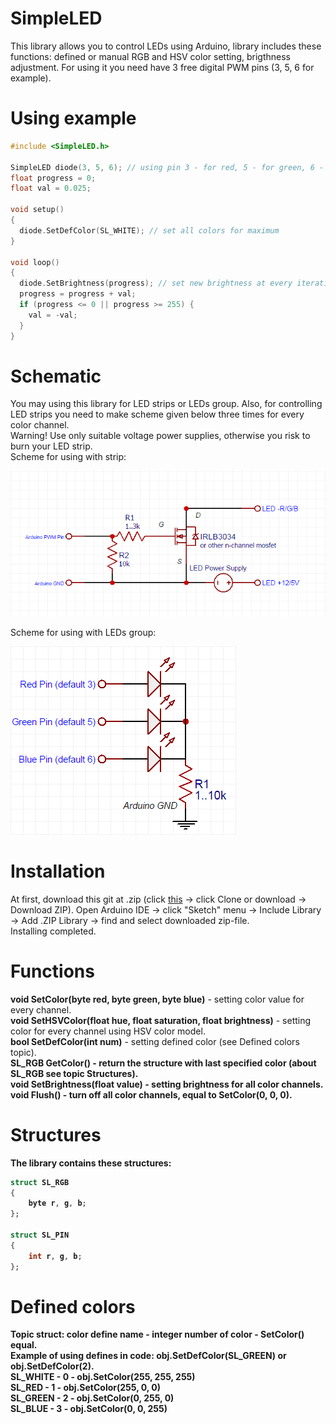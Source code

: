 # SimpleLED
This library allows you to control LEDs using Arduino, library includes these functions: defined or manual RGB and HSV color setting, brigthness adjustment. For using it you need have 3 free digital PWM pins (3, 5, 6 for example).

# Using example
```c++
#include <SimpleLED.h>

SimpleLED diode(3, 5, 6); // using pin 3 - for red, 5 - for green, 6 - for blue, pins must be digital PWM.
float progress = 0;
float val = 0.025;

void setup() 
{
  diode.SetDefColor(SL_WHITE); // set all colors for maximum
}

void loop() 
{
  diode.SetBrightness(progress); // set new brightness at every iteration
  progress = progress + val;
  if (progress <= 0 || progress >= 255) {
    val = -val;
  }
}
```

# Schematic
You may using this library for LED strips or LEDs group. Also, for controlling LED strips you need to make scheme given below three times for every color channel.<br>
Warning! Use only suitable voltage power supplies, otherwise you risk to burn your LED strip.<br>
Scheme for using with strip:

![Preview](https://github.com/SNMetamorph/SimpleLED/blob/master/mosfetscheme.png?raw=true)

Scheme for using with LEDs group:

![Preview](https://github.com/SNMetamorph/SimpleLED/blob/master/ledscheme.png?raw=true)

# Installation
At first, download this git at .zip (click <a href="https://github.com/SNMetamorph/SimpleLED">this</a> -> click Clone or download -> Download ZIP). Open Arduino IDE -> click "Sketch" menu -> Include Library -> Add .ZIP Library -> find and select downloaded zip-file.<br> Installing completed.

# Functions
<b>void SetColor(byte red, byte green, byte blue)</b> - setting color value for every channel.<br>
<b>void SetHSVColor(float hue, float saturation, float brightness)</b> - setting color for every channel using HSV color model.<br>
<b>bool SetDefColor(int num)</b> - setting defined color (see Defined colors topic).<br>
<b>SL_RGB GetColor() - return the structure with last specified color (about SL_RGB see topic Structures).<br>
<b>void SetBrightness(float value)</b> - setting brightness for all color channels.<br>
<b>void Flush()</b> - turn off all color channels, equal to SetColor(0, 0, 0).<br>

# Structures
The library contains these structures:
```c++
struct SL_RGB 
{
	byte r, g, b;
};

struct SL_PIN 
{
	int r, g, b;
};
```
# Defined colors
Topic struct: color define name - integer number of color - SetColor() equal.<br>
Example of using defines in code: obj.SetDefColor(SL_GREEN) or obj.SetDefColor(2).<br>
SL_WHITE - 0 - obj.SetColor(255, 255, 255)<br>
SL_RED - 1 - obj.SetColor(255, 0, 0)<br>
SL_GREEN - 2 - obj.SetColor(0, 255, 0)<br>
SL_BLUE - 3 - obj.SetColor(0, 0, 255)<br>

